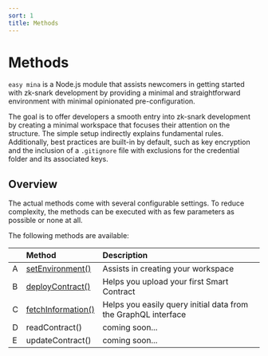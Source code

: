 ```yaml
---
sort: 1
title: Methods
---
```


# Methods
`easy mina` is a Node.js module that assists newcomers in getting started with zk-snark development by providing a minimal and straightforward environment with minimal opinionated pre-configuration.

The goal is to offer developers a smooth entry into zk-snark development by creating a minimal workspace that focuses their attention on the structure. The simple setup indirectly explains fundamental rules. Additionally, best practices are built-in by default, such as key encryption and the inclusion of a `.gitignore` file with exclusions for the credential folder and its associated keys.


## Overview
The actual methods come with several configurable settings. To reduce complexity, the methods can be executed with as few parameters as possible or none at all.

The following methods are available:

| | **Method** | **Description** |
| :-- | :-- | :-- |
| A | [setEnvironment()](./setEnvironment.html) | Assists in creating your workspace | 
| B | [deployContract()](./deployContract.html) | Helps you upload your first Smart Contract | 
| C | [fetchInformation()](./fetchInformation.html) | Helps you easily query initial data from the GraphQL interface |  
| D | readContract() | coming soon... |
| E | updateContract() | coming soon... |
